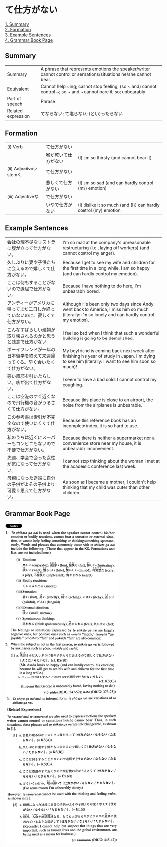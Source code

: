 # て仕方がない

[1. Summary](#summary)<br>
[2. Formation](#formation)<br>
[3. Example Sentences](#example-sentences)<br>
[4. Grammar Book Page](#grammar-book-page)<br>


## Summary

<table><tr>   <td>Summary</td>   <td>A phrase that represents emotions the speaker/writer cannot control or sensations/situations he/she cannot bear.</td></tr><tr>   <td>Equivalent</td>   <td>Cannot help ~ing; cannot stop feeling; (so ~ and) cannot control ~; so ~ and ~ cannot bare it; so; unbearably</td></tr><tr>   <td>Part of speech</td>   <td>Phrase</td></tr><tr>   <td>Related expression</td>   <td>てならない; て堪らない; (とい)ったらない</td></tr></table>

## Formation

<table class="table"><tbody><tr class="tr head"><td class="td"><span class="numbers">(i)</span> <span class="bold">Verb</span></td><td class="td"><span class="concept">て仕方がない</span></td><td class="td"></td></tr><tr class="tr"><td class="td"></td><td class="td"><span>喉が乾い</span><span class="concept">て仕方がない</span></td><td class="td"><span>(I) am so thirsty (and cannot bear it)</span> </td></tr><tr class="tr head"><td class="td"><span class="numbers">(ii)</span> <span class="bold">Adjectiveいstemく</span></td><td class="td"><span class="concept">て仕方がない</span></td><td class="td"></td></tr><tr class="tr"><td class="td"></td><td class="td"><span>悲しく</span><span class="concept">て仕方がない</span></td><td class="td"><span>(I) am so sad (and can hardly control (my) emotion)</span> </td></tr><tr class="tr head"><td class="td"><span class="numbers">(iii)</span> <span class="bold">Adjectiveな</span></td><td class="td"><span class="concept">で仕方がない</span></td><td class="td"></td></tr><tr class="tr"><td class="td"></td><td class="td"><span>いや</span><span class="concept">で仕方がない</span></td><td class="td"><span>(I) dislike it so much (and (I)) can hardly control (my) emotion</span></td></tr></tbody></table>

## Example Sentences

<table><tr>   <td>会社の理不尽なリストラに腹が立って仕方がない。</td>   <td>I'm so mad at the company's unreasonable restructuring (i.e., laying off workers) (and cannot control my anger).</td></tr><tr>   <td>久しぶりに妻や子供たちに会えるので嬉しくて仕方がない。</td>   <td>Because I get to see my wife and children for the ﬁrst time in a long while, I am so happy (and can hardly control my emotion).</td></tr><tr>   <td>ここは何もすることがないので退屈で仕方がない。</td>   <td>Because I have nothing to do here, I'm unbearably bored.</td></tr><tr>   <td>アンディーがアメリカに帰ってまだ二日しか経っていないのに、寂しくて仕方がない。</td>   <td>Although it's been only two days since Andy went back to America, I miss him so much (literally: I'm so lonely and can hardly control my emotion).</td></tr><tr>   <td>こんなすばらしい建物が取り壊されるのかと思うと残念で仕方がない</td>   <td>I feel so bad when I think that such a wonderful building is going to be demolished.</td></tr><tr>   <td>ボーイフレンドが一年の日本留学を終えて来週帰ってくる。早く会いたくて仕方がない。</td>   <td>My boyfriend is coming back next week after finishing his year of study in Japan. I'm dying to see him (literally: I want to see him soon so much)!</td></tr><tr>   <td>悪い風邪を引いたらしい。咳が出て仕方がない。</td>   <td>I seem to have a bad cold. I cannot control my coughing.</td></tr><tr>   <td>ここは空港のすぐ近くなので飛行機の音がうるさくて仕方がない。</td>   <td>Because this place is close to an airport, the noise from the airplanes is unbearable.</td></tr><tr>   <td>この参考書は索引が不完全なので使いにくくて仕方がない。</td>   <td>Because this reference book has an incomplete index, it is so hard to use.</td></tr><tr>   <td>私のうちは近くにスーパーもコンビニもないので不便で仕方がない。</td>   <td>Because there is neither a supermarket nor a convenience store near my house, it is unbearably inconvenient.</td></tr><tr>   <td>先週、学会で会った女性が気になって仕方がない。</td>   <td>I cannot stop thinking about the woman I met at the academic conference last week.</td></tr><tr>   <td>母親になった途端に自分の子供がよその子供より可愛く思えて仕方がない。</td>   <td>As soon as I became a mother, I couldn't help thinking that my child was cuter than other children.</td></tr></table>

## Grammar Book Page

![](../img/Advancedて仕方がない.png)

